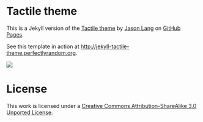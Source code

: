 # Tactile theme

This is a Jekyll version of the [Tactile theme](http://github.com/jasonlong/tactile-theme) by [Jason Lang](https://github.com/jasonlong) on [GitHub Pages](http://pages.github.com/).

See this template in action at http://jekyll-tactile-theme.perfectlyrandom.org.

![](http://cl.ly/image/0M0G2r0w2I1t/content)

# License

This work is licensed under a [Creative Commons Attribution-ShareAlike 3.0 Unported License](http://creativecommons.org/licenses/by-sa/3.0/).
